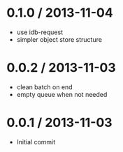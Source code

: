 
0.1.0 / 2013-11-04
==================

 * use idb-request
 * simpler object store structure

0.0.2 / 2013-11-03
==================

 * clean batch on end
 * empty queue when not needed

0.0.1 / 2013-11-03
==================

 * Initial commit
